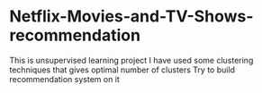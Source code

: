 # Netflix-Movies-and-TV-Shows-recommendation
This is unsupervised learning project
I have used some clustering techniques that gives optimal number of clusters
Try to build recommendation system on it 
